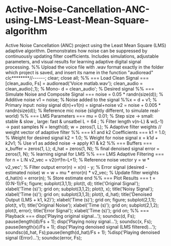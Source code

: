 # Active-Noise-Cancellation-ANC-using-LMS-Least-Mean-Square-algorithm
Active Noise Cancellation (ANC) project using the Least Mean Square (LMS) adaptive algorithm. Demonstrates how noise can be suppressed by continuously updating filter coefficients. Includes simulations, adjustable parameters, and visual results for learning adaptive digital signal processing.
%% Upload the voice file with .wav format exactly in the folder which project is saved, and insert its name in the function "audioread"
clc********//------;
clear;
close all;
%% === Load Clean Signal ===
[clean_audio, Fs] = audioread('Voice matlab.wav');
clean_audio = clean_audio(:,1);  % Mono-
d = clean_audio';                % Desired signal
%% === Simulate Noise and Composite Signal ===
noise = 0.05 * randn(size(d));   % Additive noise
v1 = noise;                      % Noise added to the signal
%%x = d + v1;                      % Primary input: noisy signal d(n)+v1(n) = signal+noise
v2 = noise + 0.005 * randn(size(d));  % Reference mic noise (slightly different, to simulate real-world)
%% === LMS Parameters ===
mu = 0.01;         % Step size -> small: stable & slow , large: fast & unsatbel
L = 64 ;            % Filter length v(n-L) & w(L-1) -> past samples
N = length(d);
w = zeros(1, L);   % Adaptive filter weights // weight vector of adaptive filter
%% === k1 and k2 Coefficients ===
k1 = 1.0;          % Weight for desired signal
k2 = 1.0;          % Weight for noise signal
x = k1*d + k2*v1;   % Use v1 as added noise -> apply K1 & k2
%% === Buffers ===
x_buffer = zeros(1, L);
d_hat = zeros(1, N); % final denoised signal
error = zeros(1, N); % learning signal for LMS
%% === LMS Adaptive Filtering ===
for n = L:N
    v2_vec = v2(n:-1:n-L+1); % Reference noise vector
    y = w * v2_vec'; % Filter output
    error(n) = x(n) - y; % Error signal (desired - estimated noise)
    w = w + mu * error(n) * v2_vec; % Update filter weights
    d_hat(n) = error(n); % Store estimate
end
%% === Plot Results ===
t = (0:N-1)/Fs;
figure;
subplot(3,1,1); plot(t, d); title('Original Signal'); xlabel('Time (s)'); grid on;
subplot(3,1,2); plot(t, x); title('Noisy Signal'); xlabel('Time (s)'); grid on;
subplot(3,1,3); plot(t, d_hat); title('Denoised Output (LMS + k1, k2)'); xlabel('Time (s)'); grid on;
figure;
subplot(2,1,1); plot(t, v1); title('Original Noise'); xlabel('Time (s)'); grid on;
subplot(2,1,2); plot(t, error); title('Error Signal'); xlabel('Time (s)'); grid on;
%% === Playback ===
disp('Playing original signal...'); soundsc(d, Fs); pause(length(d)/Fs + 1);
disp('Playing noisy signal...'); soundsc(x, Fs); pause(length(x)/Fs + 1);
disp('Playing denoised signal (LMS filtered)...'); soundsc(d_hat, Fs);pause(length(d_hat)/Fs + 1);
%disp('Playing denoised signal (Error)...'); soundsc(error, Fs);
